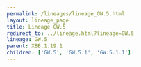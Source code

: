 ```yaml
---
permalink: /lineages/lineage_GW.5.html
layout: lineage_page
title: Lineage GW.5
redirect_to: ../lineage.html?lineage=GW.5
lineage: GW.5
parent: XBB.1.19.1
children: ['GW.5', 'GW.5.1', 'GW.5.1.1']
---
```

